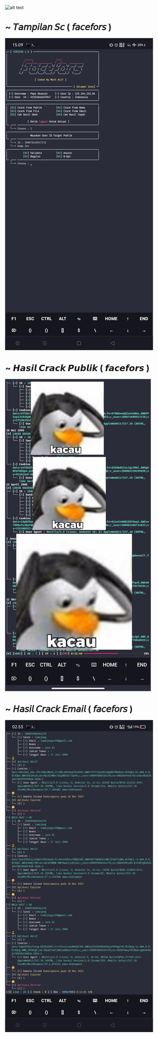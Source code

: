 ![alt text](https://camo.githubusercontent.com/de8ac9f96c50b0ea5067b678943d1b90cae2d53a5a19b932cc07af6f33444bbf/68747470733a2f2f6d656469612e74656e6f722e636f6d2f695643694d39573763765941414141642f77656c636f6d652e676966?raw=true)

# ~ 𝘛𝘢𝘮𝘱𝘪𝘭𝘢𝘯 𝘚𝘤 ( 𝘧𝘢𝘤𝘦𝘧𝘰𝘳𝘴 )

![alt text](https://github.com/Xicaa-X-Code/Facefors/blob/main/data/Screenshot_2023-11-22-15-09-22-61_84d3000e3f4017145260f7618db1d683.jpg?raw=true)

# ~ 𝙃𝙖𝙨𝙞𝙡 𝘾𝙧𝙖𝙘𝙠 𝙋𝙪𝙗𝙡𝙞𝙠 ( 𝙛𝙖𝙘𝙚𝙛𝙤𝙧𝙨 )

![alt text](https://github.com/Xicaa-X-Code/Facefors/blob/main/OK/IMG_20231122_152830.jpg?raw=true)


# ~ 𝘏𝘢𝘴𝘪𝘭 𝘊𝘳𝘢𝘤𝘬 𝘌𝘮𝘢𝘪𝘭 ( 𝘧𝘢𝘤𝘦𝘧𝘰𝘳𝘴 )

![alt text](https://github.com/Xicaa-X-Code/Facefors/blob/main/OK/Screenshot_2023-11-22-02-53-49-81_84d3000e3f4017145260f7618db1d683.jpg?raw=true)
